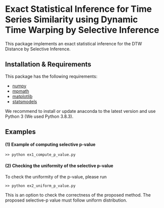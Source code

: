 # Exact Statistical Inference for Time Series Similarity using Dynamic Time Warping by Selective Inference

This package implements an exact statistical inference for the DTW Distance by Selective Inference.

## Installation & Requirements

This package has the following requirements:

- [numpy](http://numpy.org)
- [mpmath](http://mpmath.org/)
- [matplotlib](https://matplotlib.org/)
- [statsmodels](https://www.statsmodels.org/stable/index.html)

We recommend to install or update anaconda to the latest version and use Python 3
(We used Python 3.8.3).

## Examples

#### (1) Example of computing selective p-value
```
>> python ex1_compute_p_value.py
```

#### (2) Checking the uniformity of the selective p-value

To check the uniformity of the p-value, please run  
```
>> python ex2_uniform_p_value.py
```
This is an option to check the correctness of the proposed method. The proposed selective-p value must follow uniform distribution. 


